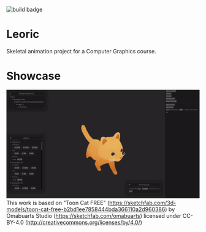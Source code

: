 ![build badge](https://github.com/TomasKralCZ/Leoric/actions/workflows/main.yml/badge.svg)

# Leoric
Skeletal animation project for a Computer Graphics course.

# Showcase
![Cat](resources/showcase.gif)
This work is based on "Toon Cat FREE" (https://sketchfab.com/3d-models/toon-cat-free-b2bd1ee7858444bda366110a2d960386) by Omabuarts Studio (https://sketchfab.com/omabuarts) licensed under CC-BY-4.0 (http://creativecommons.org/licenses/by/4.0/)
